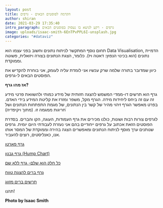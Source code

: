 ```yaml
---
layout: post
title: הקדמה לפוסטים הבאים - גרפים
author: shiran
date: 2021-03-29 17:35:40
intro_paragraph: גרפים - רקע לנושא בו נעסוק בפוסטים הבאים
image: uploads/isaac-smith-6EnTPvPPL6I-unsplash.jpg
categories: "#dataviz"
---
```

תחום נוסף המתקשר לניתוח נתונים וחשוב בפני עצמו הוא Data Visualisation, הדמיית נתונים (הוא בכינוי הנפוץ: דאטה ויז).
כלומר, הצגת הנתונים בצורה ויזואלית, פשוטה וממוקדת.

כיוון שמדובר בתורה שלמה שרק עכשיו אני לומדת עליה לעומק, אני בוחרת להקדיש את הפוסטים הבאים ל-גרפים.

**אז מהו גרף?**

גרף הוא תרשים דו-ממדי המשמש להצגה חזותית של מידע כמותי ולהשוואת פרטי מידע זה עם זה ביחס ליחידות מידה. הגרף מקל, משפר ומזרז את קליטת המידע בידי האדם. בפרט מאפשר הגרף זיהוי מהיר של קשר בין הנתונים, של מגמת התפתחות הנתונים ושל חריגות ממגמה זו. (מתוך ויקיפדיה)ֿ

לגרפים צורות רבות ושונות, כולנו מכירים את גרף העמודות, העוגה, הקו והברים. בסדרת הפוסטים הזאת אכתוב על גרפים ייחודיים בהם אני נעזרת לעבודתי היום יומית. גרפים שנותנים ערך מוסף לניתוח הנתונים ומאפשרים הצגה בהירה וממוקדת של המסר אותו אנו, כאנליסטים, רוצים להעביר.

[גרף פארטו](https://shiran.tips/blog/%D7%92%D7%A8%D7%A3-%D7%A4%D7%90%D7%A8%D7%98%D7%95/)

[גרף גבנון (Hump Chart)](https://shiran.tips/blog/%D7%92%D7%A8%D7%A3-%D7%92%D7%91%D7%A0%D7%95%D7%9F/)

[כל חלק הוא שלם- גרף ללא שם](https://shiran.tips/blog/%D7%9B%D7%9C-%D7%97%D7%9C%D7%A7-%D7%94%D7%95%D7%90-%D7%A9%D7%9C%D7%9D-%D7%92%D7%A8%D7%A3-%D7%9C%D7%9C%D7%90-%D7%A9%D7%9D/)

[גרף ברים להצגת טווח](https://shiran.tips/blog/%D7%92%D7%A8%D7%A3-%D7%91%D7%A8%D7%99%D7%9D-%D7%9C%D7%94%D7%A6%D7%92%D7%AA-%D7%98%D7%95%D7%95%D7%97/)

[תרשים ברים מזווג](https://shiran.tips/blog/%D7%AA%D7%A8%D7%A9%D7%99%D7%9D-%D7%91%D7%A8%D7%99%D7%9D-%D7%9E%D7%96%D7%95%D7%95%D7%92/)

תהנו!



**Photo by Isaac Smith**